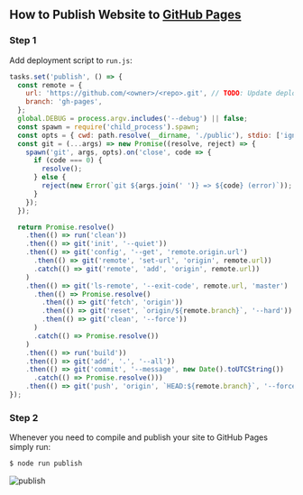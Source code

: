 ## How to Publish Website to [GitHub Pages](https://pages.github.com/)

### Step 1

Add deployment script to `run.js`:

```js
tasks.set('publish', () => {
  const remote = {
    url: 'https://github.com/<owner>/<repo>.git', // TODO: Update deployment URL
    branch: 'gh-pages',
  };
  global.DEBUG = process.argv.includes('--debug') || false;
  const spawn = require('child_process').spawn;
  const opts = { cwd: path.resolve(__dirname, './public'), stdio: ['ignore', 'inherit', 'inherit'] };
  const git = (...args) => new Promise((resolve, reject) => {
    spawn('git', args, opts).on('close', code => {
      if (code === 0) {
        resolve();
      } else {
        reject(new Error(`git ${args.join(' ')} => ${code} (error)`));
      }
    });
  });

  return Promise.resolve()
    .then(() => run('clean'))
    .then(() => git('init', '--quiet'))
    .then(() => git('config', '--get', 'remote.origin.url')
      .then(() => git('remote', 'set-url', 'origin', remote.url))
      .catch(() => git('remote', 'add', 'origin', remote.url))
    )
    .then(() => git('ls-remote', '--exit-code', remote.url, 'master')
      .then(() => Promise.resolve()
        .then(() => git('fetch', 'origin'))
        .then(() => git('reset', `origin/${remote.branch}`, '--hard'))
        .then(() => git('clean', '--force'))
      )
      .catch(() => Promise.resolve())
    )
    .then(() => run('build'))
    .then(() => git('add', '.', '--all'))
    .then(() => git('commit', '--message', new Date().toUTCString())
      .catch(() => Promise.resolve()))
    .then(() => git('push', 'origin', `HEAD:${remote.branch}`, '--force', '--set-upstream'));
});
```

### Step 2

Whenever you need to compile and publish your site to GitHub Pages simply run:

```sh
$ node run publish
```

![publish](https://koistya.github.io/files/react-static-boilerplate-publish.gif)
